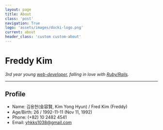 ```yaml
---
layout: page
title: About
class: 'post'
navigation: True
logo: 'assets/images/docki-logo.png'
current: about
header_class: 'custom custom-about'
---
```


# Freddy Kim
*3rd year young <u>web-developer</u>, falling in love with <u>Ruby/Rails</u>.*

---

## Profile
- Name: 김용현(金容賢, Kim Yong Hyun) / Fred Kim (Freddy)
- Age/Birth: 26 / 1992-11-11 (Nov 11, 1992)
- Phone: (+82) 10 2482 4541
- Email: yhkks1038@gmail.com
